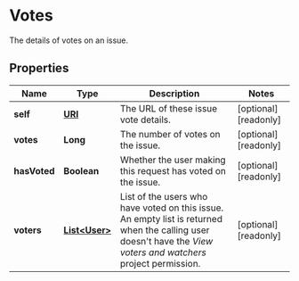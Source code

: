

# Votes

The details of votes on an issue.
## Properties

Name | Type | Description | Notes
------------ | ------------- | ------------- | -------------
**self** | [**URI**](URI.md) | The URL of these issue vote details. |  [optional] [readonly]
**votes** | **Long** | The number of votes on the issue. |  [optional] [readonly]
**hasVoted** | **Boolean** | Whether the user making this request has voted on the issue. |  [optional] [readonly]
**voters** | [**List&lt;User&gt;**](User.md) | List of the users who have voted on this issue. An empty list is returned when the calling user doesn&#39;t have the *View voters and watchers* project permission. |  [optional] [readonly]



